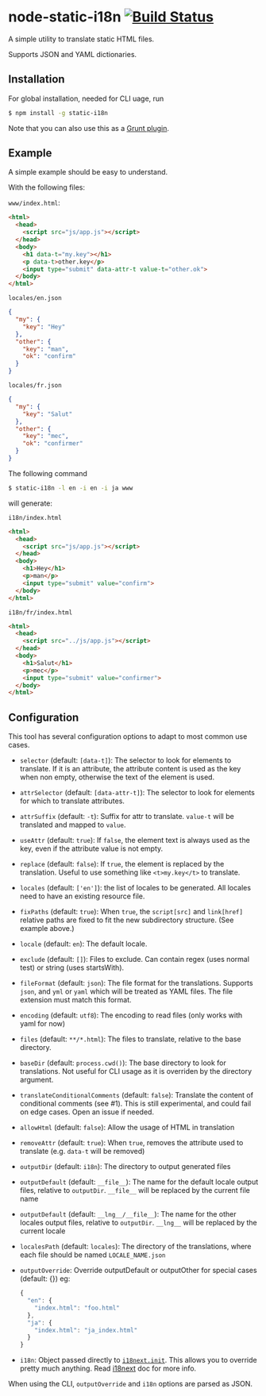 # node-static-i18n [![Build Status](https://travis-ci.org/claudetech/node-static-i18n.svg?branch=master)](https://travis-ci.org/claudetech/node-static-i18n)

A simple utility to translate static HTML files.

Supports JSON and YAML dictionaries.

## Installation

For global installation, needed for CLI uage, run

```sh
$ npm install -g static-i18n
```

Note that you can also use this as a [Grunt plugin](https://github.com/claudetech/grunt-i18n-static).

## Example

A simple example should be easy to understand.

With the following files:

`www/index.html`:

```html
<html>
  <head>
    <script src="js/app.js"></script>
  </head>
  <body>
    <h1 data-t="my.key"></h1>
    <p data-t>other.key</p>
    <input type="submit" data-attr-t value-t="other.ok">
  </body>
</html>
```

`locales/en.json`

```json
{
  "my": {
    "key": "Hey"
  },
  "other": {
    "key": "man",
    "ok": "confirm"
  }
}
```

`locales/fr.json`

```json
{
  "my": {
    "key": "Salut"
  },
  "other": {
    "key": "mec",
    "ok": "confirmer"
  }
}
```

The following command

```sh
$ static-i18n -l en -i en -i ja www
```

will generate:

`i18n/index.html`

```html
<html>
  <head>
    <script src="js/app.js"></script>
  </head>
  <body>
    <h1>Hey</h1>
    <p>man</p>
    <input type="submit" value="confirm">
  </body>
</html>
```

`i18n/fr/index.html`

```html
<html>
  <head>
    <script src="../js/app.js"></script>
  </head>
  <body>
    <h1>Salut</h1>
    <p>mec</p>
    <input type="submit" value="confirmer">
  </body>
</html>
```

## Configuration

This tool has several configuration options to adapt to most common use cases.

* `selector` (default: `[data-t]`): The selector to look for elements to translate. If it is an attribute, the attribute content is used as the key when non empty, otherwise the text of the element is used.
* `attrSelector` (default: `[data-attr-t]`): The selector to look for elements
for which to translate attributes.
* `attrSuffix` (default: `-t`): Suffix for attr to translate. `value-t` will be translated and mapped to `value`.
* `useAttr` (default: `true`): If `false`, the element text is always used as the key, even if the attribute value is not empty.
* `replace` (default: `false`): If `true`, the element is replaced by the translation. Useful to use something like `<t>my.key</t>` to translate.
* `locales` (default: `['en']`): the list of locales to be generated.
  All locales need to have an existing resource file.
* `fixPaths` (default: `true`): When `true`, the `script[src]` and `link[href]`  relative paths are fixed to fit the new subdirectory structure. (See example above.)
* `locale` (default: `en`): The default locale.
* `exclude` (default: `[]`): Files to exclude. Can contain regex (uses normal test) or string (uses startsWith).
* `fileFormat` (default: `json`): The file format for the translations.
  Supports `json`, and `yml` or `yaml` which will be treated as YAML files. The file extension must match this format.
* `encoding` (default: `utf8`): The encoding to read files (only works with yaml for now)
* `files` (default: `**/*.html`): The files to translate, relative to the base directory.
* `baseDir` (default: `process.cwd()`): The base directory to look for translations. Not useful for CLI usage as it is overriden by the directory argument.
* `translateConditionalComments` (default: `false`): Translate the content of conditional comments (see #1). This is still experimental, and could fail on edge cases. Open an issue if needed.
* `allowHtml` (default: `false`): Allow the usage of HTML in translation
* `removeAttr` (default: `true`): When `true`, removes the attribute used to translate (e.g. `data-t` will be removed)
* `outputDir` (default: `i18n`): The directory to output generated files
* `outputDefault` (default: `__file__`): The name for the default locale output files, relative to `outputDir`. `__file__` will be replaced by the
 current file name
* `outputDefault` (default: `__lng__/__file__`): The name for the other locales output files, relative to `outputDir`. `__lng__` will be replaced
  by the current locale
* `localesPath` (default: `locales`): The directory of the translations, where
  each file should be named `LOCALE_NAME.json`
* `outputOverride`: Override outputDefault or outputOther for special cases (default: {})
  eg:

    ```javascript
    {
      "en": {
        "index.html": "foo.html"
      },
      "ja": {
        "index.html": "ja_index.html"
      }
    }
    ```
* `i18n`: Object passed directly to [`i18next.init`](http://i18next.com/pages/doc_init.html). This allows you to override pretty much anything. Read [i18next](http://i18next.com/) doc for more info.

When using the CLI, `outputOverride` and `i18n` options are parsed as JSON.
